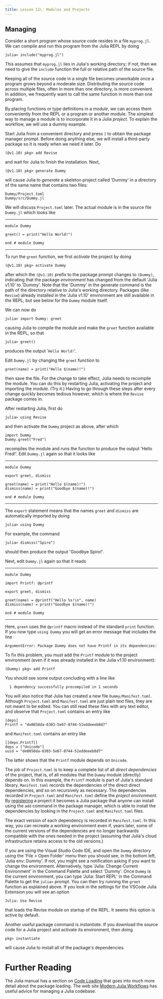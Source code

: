 ```yaml
---
title: Lesson 11\. Modules and Projects
---
```


## Managing 

Consider a short program whose source code resides in a file `myprog.jl`.
We can compile and run this program from the Julia REPL by doing

```
julia> include("myprog.jl")
```

This assumes that `myprog.jl` lies in Julia's working directory; if not,
then we need to give the `include` function the full or relative path of
the source file.

Keeping all of the source code in a single file becomes unworkable once
a program grows beyond a moderate size.  Distributing the source code 
across multiple files, often in more than one directory, is more 
convenient.  In addition, we frequently want to call the same function 
in more than one program.  

By placing functions or type definitions in a *module*, we can access them
conveniently from the REPL or a program or another module.  The simplest
way to manage a module is to incorporate it in a Julia *project*.  To
explain the workflow, we will use a dummy example.

Start Julia from a convenient directory and press `]` to obtain the 
package manager prompt.  Before doing anything else, we will install
a third-party package so it is ready when we need it later.  Do

```
(@v1.10) pkg> add Revise
```

and wait for Julia to finish the installation.  Next,

```
(@v1.10) pkg> generate Dummy
```

will cause Julia to *generate* a skeleton project called 'Dummy' in a 
directory of the same name that contains two files:

```
Dummy/Project.toml
Dummy/src/Dummy.jl
```

We will discuss `Project.toml` later.  The actual module is in the
source file `Dummy.jl` which looks like

---

```
module Dummy

greet() = print("Hello World!")

end # module Dummy
```
---

To run the `greet` function, we first *activate* the project by doing

```
(@v1.10) pkg> activate Dummy
```

after which the `(@v1.10)` prefix to the package prompt changes to `(Dummy)`,
indicating that the package *environment* has changed from the default
'Julia v1.10' to 'Dummy'.  Note that the 'Dummy' in the generate command
is the path of the directory relative to Julia's working directory.
Packages (like `Revise`) already installed in the 'Julia v1.10' environment 
are still available in the REPL, but see below for the `Dummy` module
itself.

We can now do

```
julia> import Dummy: greet
```

causing Julia to compile the module and make the `greet` function available
in the REPL, so that

```
julia> greet()
```

produces the output '`Hello World!`'.

Edit `Dummy.jl` by changing the `greet` function to

```
greet(name) = print("Hello $(name)!")
```

then save the file.  For the change to take effect, Julia needs to 
recompile the module.  You can do this by restarting Julia, activating
the project and importing the module.  (Try it.)  Having to go
through these steps after every change quickly becomes tedious however,
which is where the `Revise` package comes in.

After restarting Julia, first do

```
julia> using Revise
```

and then activate the `Dummy` project as above, after which

```
import Dummy
Dummy.greet("Fred")
```

recompiles the module and runs the function to produce the output
'Hello Fred!'.  Edit `Dummy.jl` again so that it looks like

---

```
module Dummy

export greet, dismiss

greet(name) = print("Hello $(name)!")
dismiss(name) = print("Goodbye $(name)!")

end # module Dummy
```

---

The `export` statement means that the names `greet` and `dismiss` are
automatically imported by doing

```
julia> using Dummy
```

For example, the command

```
julia> dismiss("Spiro")
```

should then produce the output 'Goodbye Spiro!'.

Next, edit `Dummy.jl` again so that it reads

---

```
module Dummy

import Printf: @printf

export greet, dismiss

greet(name) = @printf("Hello %s!\n", name)
dismiss(name) = print("Goodbye $(name)!")

end # module Dummy
```

---

Here, `greet` uses the `@printf` macro instead of the standard `print`
function.  If you now type `using Dummy` you will get an
error message that includes the line

```
ArgumentError: Package Dummy does not have Printf in its dependencies:
```

To fix this problem, you must add the `Printf` module to the project 
environment (even if it was already installed in the Julia v1.10
environment):

```
(Dummy) pkg> add Printf
```

You should see some output concluding with a line like
```
  1 dependency successfully precompiled in 1 seconds
```
You will also notice that Julia has created a new file `Dummy/Manifest.toml`.
Although `Project.toml` and `Manifest.toml` are just plain text files, they
are not meant to be edited.  You can still read these files with any text 
editor, and observe that `Project.toml` contains an entry like

```
[deps]
Printf = "de0858da-6303-5e67-8744-51eddeeeb8d7"
```
and `Manifest.toml` contains an entry like
```
[[deps.Printf]]
deps = ["Unicode"]
uuid = "de0858da-6303-5e67-8744-51eddeeeb8d7"
```
The latter shows that the `Printf` module depends on `Unicode`.

The job of `Project.toml` is to keep a complete list of all 
*direct dependencies* of the project, that is, of all modules that the 
`Dummy` module (directly) depends on.  In this example, the `Printf` module 
is part of Julia's standard library.  `Manifest.toml` records the dependencies
of the direct direct dependencies, and so on recursively as necessary.
The dependencies recorded in `Project.toml` and `Manifest.toml` define the 
*project environment*.  By 
[registering](https://julialang.org/contribute/developing_package/) a project 
it becomes a Julia package that anyone can install using the `add` command
in the package manager, which is able to install the dependencies by looking
in the `Project.toml` and `Manifest.toml` files.  

The exact version of each dependency is recorded in `Manifest.toml`.  In this 
way, you can recreate a working environment even if, years later, some of the 
current versions of the dependencies are no longer backwards compatible with 
the ones needed in the project  (assuming that Julia's cloud infrastructure 
retains access to the old versions.)

If you are using the Visual Studio Code IDE, and open the `Dummy`
directory using the 'File > Open Folder' menu then you should see, in
the bottom left, 'Julia env: Dummy'.  If not, you might see a notification
asking if you want to change the environment.  Alternatively, type 
'Julia: Change Current Environment' in the Command Palette and select 'Dummy'.
Once `Dummy` is the current environment, you can type
'Julia: Start REPL' in the Command Palette to get the `julia>` prompt. 
You can then try running the `greet` function as explained above.  If you
look in the settings for the VSCode Julia Extension you will see an option
```
Julia: Use Revise
```

that loads the Revise module on startup of the REPL.  It seems this 
option is active by default.

Another useful package command is *instantiate*.  If you download the source
code for a Julia project and activate its environment, then doing
```
pkg> instantiate
```
will cause Julia to install all of the package's dependencies.  

# Further Reading

The Julia manual has a section on 
[Code Loading](https://docs.julialang.org/en/v1/manual/code-loading/) that
goes into much more detail about the package loading.  The web site
[Modern Julia Workflows](https://modernjuliaworkflows.org/) has useful advice
for managing a Julia codebase.

